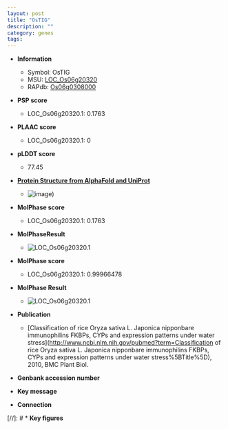 ```yaml
---
layout: post
title: "OsTIG"
description: ""
category: genes
tags: 
---
```


* **Information**  
    + Symbol: OsTIG  
    + MSU: [LOC_Os06g20320](http://rice.plantbiology.msu.edu/cgi-bin/ORF_infopage.cgi?orf=LOC_Os06g20320)  
    + RAPdb: [Os06g0308000](http://rapdb.dna.affrc.go.jp/viewer/gbrowse_details/irgsp1?name=Os06g0308000)  

* **PSP score**  
    + LOC_Os06g20320.1: 0.1763 

* **PLAAC score**  
    + LOC_Os06g20320.1: 0 

* **pLDDT score**
    + 77.45

* **[Protein Structure from AlphaFold and UniProt](https://www.uniprot.org/uniprotkb/Q5Z4M6/entry#structure)**
    + ![image](https://ricepsp.github.io/images/Q5/AF-Q5Z4M6-F1.png))

* **MolPhase score**
    + LOC_Os06g20320.1: 0.1763

* **MolPhaseResult**
    + ![LOC_Os06g20320.1](https://ricepsp.github.io/pictures/LOC_Os06g/LOC_Os06g20320.1.png)

* **MolPhase score**
    + LOC_Os06g20320.1: 0.99966478

* **MolPhase Result**
    + ![LOC_Os06g20320.1](https://304243504.github.io/Pictures/LOC_Os06g/LOC_Os06g20320.1.png)

* **Publication**  
    + [Classification of rice Oryza sativa L. Japonica nipponbare immunophilins FKBPs, CYPs and expression patterns under water stress](http://www.ncbi.nlm.nih.gov/pubmed?term=Classification of rice Oryza sativa L. Japonica nipponbare immunophilins FKBPs, CYPs and expression patterns under water stress%5BTitle%5D), 2010, BMC Plant Biol.

* **Genbank accession number**  

* **Key message**  

* **Connection**  

[//]: # * **Key figures**  


